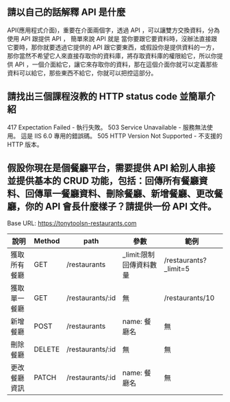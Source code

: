 ## 請以自己的話解釋 API 是什麼
API(應用程式介面)，重要在介面兩個字，透過 API ，可以讓雙方交換資料，分為使用 API 跟提供 API ， 簡單來說 API 就是 當你要跟它要資料時，沒辦法直接跟它要時，那你就要透過它提供的 API 跟它要東西，或假設你是提供資料的一方，那你當然不希望它人來直接存取你的資料庫，將存取資料庫的權限給它，所以你提供 API ，一個介面給它，讓它來存取你的資料，那在這個介面你就可以定義那些資料可以給它，那些東西不給它，你就可以把控這部分。


## 請找出三個課程沒教的 HTTP status code 並簡單介紹
417 Expectation Failed - 執行失敗。
503 Service Unavailable - 服務無法使用。 這是 IIS 6.0 專用的錯誤碼。
505 HTTP Version Not Supported - 不支援的 HTTP 版本。


## 假設你現在是個餐廳平台，需要提供 API 給別人串接並提供基本的 CRUD 功能，包括：回傳所有餐廳資料、回傳單一餐廳資料、刪除餐廳、新增餐廳、更改餐廳，你的 API 會長什麼樣子？請提供一份 API 文件。

Base URL: https://tonytoolsn-restaurants.com

| 說明     | Method | path       | 參數                   | 範例             |
|--------|--------|------------|----------------------|----------------|
| 獲取所有餐廳 | GET    | /restaurants     | _limit:限制回傳資料數量           | /restaurants?_limit=5 |
| 獲取單一餐廳 | GET    | /restaurants/:id | 無                    | /restaurants/10      |
| 新增餐廳   | POST   | /restaurants     | name: 餐廳名 | 無              |
| 刪除餐廳   | DELETE   | /restaurants/:id     | 無 | 無              |
| 更改餐廳資訊   | PATCH   | /restaurants/:id     | name: 餐廳名 | 無              |
